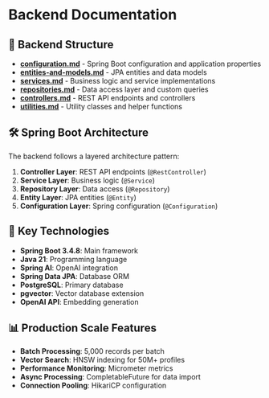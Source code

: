 # Backend Documentation

## 📁 Backend Structure

- **[configuration.md](./configuration.md)** - Spring Boot configuration and application properties
- **[entities-and-models.md](./entities-and-models.md)** - JPA entities and data models
- **[services.md](./services.md)** - Business logic and service implementations
- **[repositories.md](./repositories.md)** - Data access layer and custom queries
- **[controllers.md](./controllers.md)** - REST API endpoints and controllers
- **[utilities.md](./utilities.md)** - Utility classes and helper functions

## 🛠️ Spring Boot Architecture

The backend follows a layered architecture pattern:

1. **Controller Layer**: REST API endpoints (`@RestController`)
2. **Service Layer**: Business logic (`@Service`)
3. **Repository Layer**: Data access (`@Repository`)
4. **Entity Layer**: JPA entities (`@Entity`)
5. **Configuration Layer**: Spring configuration (`@Configuration`)

## 🔧 Key Technologies

- **Spring Boot 3.4.8**: Main framework
- **Java 21**: Programming language
- **Spring AI**: OpenAI integration
- **Spring Data JPA**: Database ORM
- **PostgreSQL**: Primary database
- **pgvector**: Vector database extension
- **OpenAI API**: Embedding generation

## 📊 Production Scale Features

- **Batch Processing**: 5,000 records per batch
- **Vector Search**: HNSW indexing for 50M+ profiles
- **Performance Monitoring**: Micrometer metrics
- **Async Processing**: CompletableFuture for data import
- **Connection Pooling**: HikariCP configuration